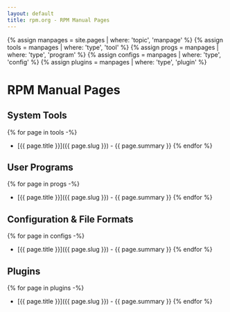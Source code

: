 ```yaml
---
layout: default
title: rpm.org - RPM Manual Pages
---
```


{% assign manpages = site.pages | where: 'topic', 'manpage' %}
{% assign tools = manpages      | where: 'type', 'tool' %}
{% assign progs = manpages      | where: 'type', 'program' %}
{% assign configs = manpages    | where: 'type', 'config' %}
{% assign plugins = manpages    | where: 'type', 'plugin' %}

# RPM Manual Pages

## System Tools

{% for page in tools -%}
- [{{ page.title }}]({{ page.slug }}) - {{ page.summary }}
{% endfor %}

## User Programs

{% for page in progs -%}
- [{{ page.title }}]({{ page.slug }}) - {{ page.summary }}
{% endfor %}

## Configuration & File Formats

{% for page in configs -%}
- [{{ page.title }}]({{ page.slug }}) - {{ page.summary }}
{% endfor %}

## Plugins

{% for page in plugins -%}
- [{{ page.title }}]({{ page.slug }}) - {{ page.summary }}
{% endfor %}
